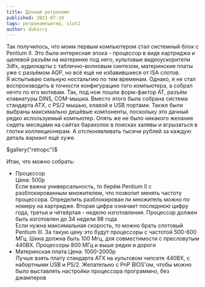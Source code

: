 ```yaml
---
title: Дачный ретрокомп
published: 2021-07-19
tags: ретрокомпьютер, slot1
author: dukzcry
---
```


Так получилось, что моим первым компьютером стал системный блок с Pentium II. Это была интересная эпоха - процессор в виде картриджа и щелевой разъём на материнке под него, культовые видеоускорители 3dfx, аудиокарты с таблично-волновым синтезом, материнские платы уже с разъёмом AGP, но всё ещё не избавившиеся от ISA слотов.  
Я испытываю сильную ностальгию по тем временам. Однако, я не стал воспроизводить в точности конфигурацию того компьютера, а собрал нечто по его мотивам. Так, под нож пошли форм-фактор AT, разъём клавиатуры DIN5, COM-мышка. Вместо этого была собрана система стандарта ATX, с PS/2 мышью, клавой и USB портами. Также были выбраны максимально дешёвые компоненты, поскольку это дачный редко используемый компьютер. Опять же не было никакого желания сидеть месяцами на сайтах барахолок в поисках халявы и вгрызаться в глотки коллекционерам. А отслюнявливать тысячи рублей за каждую деталь вариант ещё хуже.

$gallery("retropc")$

Итак, что можно собрать:

- Процессор  
Цена: 500р  
Если важна универсальность, то берём Pentium II с разблокированным множителем, что позволит менять частоту процессора. Определить разблокирован ли множитель можно по номеру на картридже. Вторая цифра означает последнюю цифру года, третья и чётвёртая - неделю изготовления. Процессор должен быть изготовлен до 34 недели 98 года  
Если нужна максимальная скорость, то можно брать слотовый Pentium III. За такую цену это будут процессоры с частотой 500-600 МГц. Шина должна быть 100 Мгц, для совместимости с пресловутым 440BX. Процессоры 800 МГц и выше редки и дороги
- Материнская плата
Цена: 1000-2000р  
Лучше взять плату стандарта ATX на культовом чипсете 440BX, с набортными USB и PS/2. Желательно с PnP BIOS'ом, чтобы можно было выставлять настройки процессора программно, без джамперов